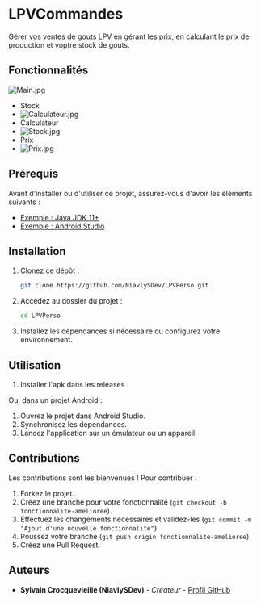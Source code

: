 # LPVCommandes

Gérer vos ventes de gouts LPV en gérant les prix, en calculant le prix de production et voptre stock de gouts.

## Fonctionnalités

![Main.jpg](screens/Main.jpg)
- Stock
- ![Calculateur.jpg](screens/Calculateur.jpg)
- Calculateur
- ![Stock.jpg](screens/Stock.jpg)
- Prix
- ![Prix.jpg](screens/Prix.jpg)

## Prérequis

Avant d'installer ou d'utiliser ce projet, assurez-vous d'avoir les éléments suivants :

- [Exemple : Java JDK 11+](https://www.oracle.com/java/technologies/javase-jdk11-downloads.html)
- [Exemple : Android Studio](https://developer.android.com/studio)

## Installation

1. Clonez ce dépôt :

   ```bash
   git clone https://github.com/NiavlySDev/LPVPerso.git
   ```

2. Accédez au dossier du projet :

   ```bash
   cd LPVPerso
   ```

3. Installez les dépendances si nécessaire ou configurez votre environnement.

## Utilisation

1. Installer l'apk dans les releases


Ou, dans un projet Android :

1. Ouvrez le projet dans Android Studio.
2. Synchronisez les dépendances.
3. Lancez l'application sur un émulateur ou un appareil.

## Contributions

Les contributions sont les bienvenues ! Pour contribuer :

1. Forkez le projet.
2. Créez une branche pour votre fonctionnalité (`git checkout -b fonctionnalite-amelioree`).
3. Effectuez les changements nécessaires et validez-les (`git commit -m "Ajout d'une nouvelle fonctionnalité"`).
4. Poussez votre branche (`git push origin fonctionnalite-amelioree`).
5. Créez une Pull Request.

## Auteurs

- **Sylvain Crocquevieille (NiavlySDev)** - _Créateur_ - [Profil GitHub](https://github.com/NiavlySDev)